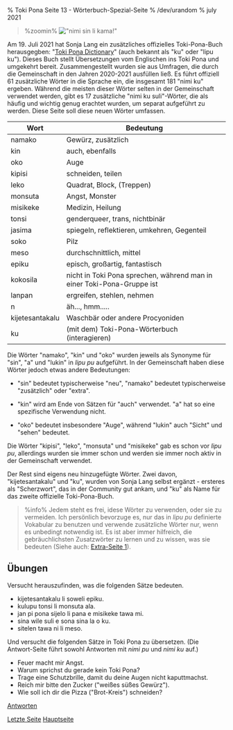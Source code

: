 % Toki Pona Seite 13 - Wörterbuch-Spezial-Seite
% /dev/urandom
% july 2021

<!-- The title of this page is a reference to Capcom's "Street Fighter" series
and specifically the game "Street Fighter II", which has received several
different improved and updated versions along its lifespan. Specifically, it
references the Sega Genesis / Mega Drive port of SF2 Champion Edition and SF2
Hyper Fighting, "Street Fighter II: Special Champion Edition". Translators: feel
free to replace that reference with something else if you want, as long as it's
appropriate for all audiences. -->

<style>
.zoomin {
	text-align: center;
}
.zoomin img {
	width: 320px;
	image-rendering:crisp-edges;
	image-rendering: pixelated;
};
</style>

> %zoomin%
> !["nimi sin li kama!"](/tokipona/nimi_sin_li_kama.gif)
> 

Am 19. Juli 2021 hat Sonja Lang ein zusätzliches offizielles Toki-Pona-Buch
herausgegben: "[Toki Pona Dictionary](https://www.amazon.de/dp/0978292367)" 
(auch bekannt als "ku" oder "lipu ku"). Dieses Buch stellt Übersetzungen vom 
Englischen ins Toki Pona und umgekehrt bereit. Zusammengestellt wurden sie aus 
Umfragen, die durch die Gemeinschaft in den Jahren 2020-2021 ausfüllen ließ. 
Es führt offiziell 61 zusätzliche Wörter in die Sprache ein, die insgesamt 
181 "nimi ku" ergeben. Während die meisten dieser Wörter selten in der 
Gemeinschaft verwendet werden, gibt es 17 zusätzliche "nimi ku suli"-Wörter, 
die als häufig und wichtig genug erachtet wurden, um separat aufgeführt zu 
werden. Diese Seite soll diese neuen Wörter umfassen.


| Wort               | Bedeutung                        |
|--------------------|----------------------------------|
| namako             | Gewürz, zusätzlich               |
| kin                | auch, ebenfalls                  |
| oko                | Auge                             |
| kipisi             | schneiden, teilen                |
| leko               | Quadrat, Block, (Treppen)        |
| monsuta            | Angst, Monster                   |
| misikeke           | Medizin, Heilung                 |
| tonsi              | genderqueer, trans, nichtbinär   |
| jasima             | spiegeln, reflektieren, umkehren, Gegenteil |
| soko               | Pilz                             |
| meso               | durchschnittlich, mittel         |
| epiku              | episch, großartig, fantastisch   |
| kokosila           | nicht in Toki Pona sprechen, während man in einer Toki-Pona-Gruppe ist |
| lanpan             | ergreifen, stehlen, nehmen       |
| n                  | äh..., hmm.....                  |
| kijetesantakalu    | Waschbär oder andere Procyoniden |
| ku                 | (mit dem) Toki-Pona-Wörterbuch (interagieren) |

Die Wörter "namako", "kin" und "oko" wurden jeweils als Synonyme für "sin", 
"a" und "lukin" in *lipu pu* aufgeführt. In der Gemeinschaft haben diese 
Wörter jedoch etwas andere Bedeutungen:

* "sin" bedeutet typischerweise "neu", "namako" bedeutet typischerweise 
"zusätzlich" oder "extra".

* "kin" wird am Ende von Sätzen für "auch" verwendet. "a" hat so eine 
spezifische Verwendung nicht.

* "oko" bedeutet insbesondere "Auge", während "lukin" auch "Sicht" und "sehen" 
bedeutet.

Die Wörter "kipisi", "leko", "monsuta" und "misikeke" gab es schon vor *lipu pu*, 
allerdings wurden sie immer schon und werden sie immer noch aktiv in der 
Gemeinschaft verwendet.

Der Rest sind eigens neu hinzugefügte Wörter. Zwei davon, "kijetesantakalu" und 
"ku", wurden von Sonja Lang selbst ergänzt - ersteres als "Scherzwort", das in 
der Community gut ankam, und "ku" als Name für das zweite offizielle 
Toki-Pona-Buch.

> %info%
> Jedem steht es frei, idese Wörter zu verwenden, oder sie zu vermeiden. Ich 
> persönlich bevorzuge es, nur das in *lipu pu* definierte Vokabular zu benutzen 
> und verwende zusätzliche Wörter nur, wenn es unbedingt notwendig ist. Es ist 
> aber immer hilfreich, die gebräuchlichsten Zusatzwörter zu lernen und zu wissen, 
> was sie bedeuten (Siehe auch: [Extra-Seite 1](de_x1.html)).

## Übungen

Versucht herauszufinden, was die folgenden Sätze bedeuten.

* kijetesantakalu li soweli epiku.
* kulupu tonsi li monsuta ala.
* jan pi pona sijelo li pana e misikeke tawa mi.
* sina wile suli e sona sina la o ku.
* sitelen tawa ni li meso.

Und versucht die folgenden Sätze in Toki Pona zu übersetzen. (Die Antwort-Seite 
führt sowohl Antworten mit *nimi pu* und *nimi ku* auf.)

* Feuer macht mir Angst.
* Warum sprichst du gerade kein Toki Pona?
* Trage eine Schutzbrille, damit du deine Augen nicht kaputtmachst.
* Reich mir bitte den Zucker ("weißes süßes Gewürz").
* Wie soll ich dir die Pizza ("Brot-Kreis") schneiden?

[Antworten](de_answers.html#p13)

[Letzte Seite](de_12.html) [Hauptseite](de_index.html)
